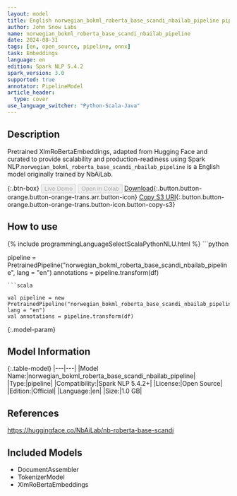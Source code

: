 ```yaml
---
layout: model
title: English norwegian_bokml_roberta_base_scandi_nbailab_pipeline pipeline XlmRoBertaEmbeddings from NbAiLab
author: John Snow Labs
name: norwegian_bokml_roberta_base_scandi_nbailab_pipeline
date: 2024-08-31
tags: [en, open_source, pipeline, onnx]
task: Embeddings
language: en
edition: Spark NLP 5.4.2
spark_version: 3.0
supported: true
annotator: PipelineModel
article_header:
  type: cover
use_language_switcher: "Python-Scala-Java"
---
```


## Description

Pretrained XlmRoBertaEmbeddings, adapted from Hugging Face and curated to provide scalability and production-readiness using Spark NLP.`norwegian_bokml_roberta_base_scandi_nbailab_pipeline` is a English model originally trained by NbAiLab.

{:.btn-box}
<button class="button button-orange" disabled>Live Demo</button>
<button class="button button-orange" disabled>Open in Colab</button>
[Download](https://s3.amazonaws.com/auxdata.johnsnowlabs.com/public/models/norwegian_bokml_roberta_base_scandi_nbailab_pipeline_en_5.4.2_3.0_1725127632983.zip){:.button.button-orange.button-orange-trans.arr.button-icon}
[Copy S3 URI](s3://auxdata.johnsnowlabs.com/public/models/norwegian_bokml_roberta_base_scandi_nbailab_pipeline_en_5.4.2_3.0_1725127632983.zip){:.button.button-orange.button-orange-trans.button-icon.button-copy-s3}

## How to use



<div class="tabs-box" markdown="1">
{% include programmingLanguageSelectScalaPythonNLU.html %}
```python

pipeline = PretrainedPipeline("norwegian_bokml_roberta_base_scandi_nbailab_pipeline", lang = "en")
annotations =  pipeline.transform(df)   

```
```scala

val pipeline = new PretrainedPipeline("norwegian_bokml_roberta_base_scandi_nbailab_pipeline", lang = "en")
val annotations = pipeline.transform(df)

```
</div>

{:.model-param}
## Model Information

{:.table-model}
|---|---|
|Model Name:|norwegian_bokml_roberta_base_scandi_nbailab_pipeline|
|Type:|pipeline|
|Compatibility:|Spark NLP 5.4.2+|
|License:|Open Source|
|Edition:|Official|
|Language:|en|
|Size:|1.0 GB|

## References

https://huggingface.co/NbAiLab/nb-roberta-base-scandi

## Included Models

- DocumentAssembler
- TokenizerModel
- XlmRoBertaEmbeddings